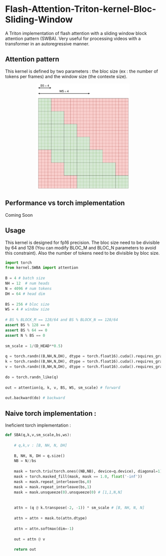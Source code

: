 # Flash-Attention-Triton-kernel-Bloc-Sliding-Window
A Triton implementation of flash attention with a sliding window block attention pattern (SWBA). Very useful for processing videos with a transformer in an autoregressive manner.


## Attention pattern

This kernel is defined by two parameters : the bloc size (ex : the number of tokens per frames) and the window size (the contexte size).


<div style="text-align: center;">
  <img src="./att_pattern.png" alt="attention pattern" width="300">
</div>


## Performance vs torch implementation

Coming Soon

## Usage

This kernel is designed for fp16 precision.
The bloc size need to be divisible by 64 and 128 (You can modify BLOC_M and BLOC_N parameters to avoid this constraint).
Also the number of tokens need to be divisible by bloc size.

```python
import torch
from kernel.SWBA import attention

B = 4 # batch size
NH = 12  # num heads
N = 4096 # num tokens 
DH = 64 # head dim

BS = 256 # bloc size
WS = 4 # window size

# BS % BLOCK_M == 128/64 and BS % BLOCK_N == 128/64
assert BS % 128 == 0 
assert BS % 64 == 0
assert N % BS == 0 

sm_scale = 1/(D_HEAD**0.5)

q = torch.randn((B,NH,N,DH), dtype = torch.float16).cuda().requires_grad_()
k = torch.randn((B,NH,N,DH), dtype = torch.float16).cuda().requires_grad_()
v = torch.randn((B,NH,N,DH), dtype = torch.float16).cuda().requires_grad_()

do = torch.randn_like(q)

out = attention(q, k, v, BS, WS, sm_scale) # forward

out.backward(do) # backward
```


## Naive torch implementation :

Ineficient torch implementation :

```python
def SBA(q,k,v,sm_scale,bs,ws):
    
    # q,k,v : [B, NH, N, DH]

    B, NH, N, DH = q.size()
    NB = N//bs

    mask = torch.triu(torch.ones((NB,NB), device=q.device), diagonal=1) + torch.tril(torch.ones((NB,NB), device=q.device), diagonal=-ws)
    mask = torch.masked_fill(mask, mask == 1.0, float('-inf'))
    mask = mask.repeat_interleave(bs,0)
    mask = mask.repeat_interleave(bs,1)
    mask = mask.unsqueeze(0).unsqueeze(0) # [1,1,N,N]


    attn = (q @ k.transpose(-2, -1)) * sm_scale # [B, NH, N, N]

    attn = attn + mask.to(attn.dtype)

    attn = attn.softmax(dim=-1)

    out = attn @ v

    return out
```



